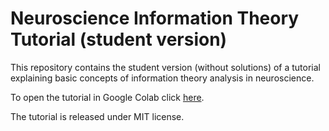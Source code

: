 # Neuroscience Information Theory Tutorial (student version)
This repository contains the student version (without solutions) of a tutorial explaining basic concepts of information theory analysis in neuroscience.

To open the tutorial in Google Colab click [here](https://colab.research.google.com/drive/1RnrUC17d-aYZj4iTT_XjGgG6c9iwSIK8?usp=sharing).

The tutorial is released under MIT license.
